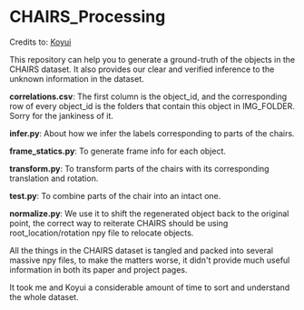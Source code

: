 # CHAIRS_Processing

Credits to: [Koyui](https://github.com/Koyui)

This repository can help you to generate a ground-truth of the objects in the CHAIRS dataset. It also provides our clear and verified inference to the unknown information in the dataset.

**correlations.csv**: The first column is the object_id, and the corresponding row of every object_id is the folders that contain this object in IMG_FOLDER. Sorry for the jankiness of it.

**infer.py**: About how we infer the labels corresponding to parts of the chairs.

**frame_statics.py**: To generate frame info for each object.

**transform.py**: To transform parts of the chairs with its corresponding translation and rotation.

**test.py**: To combine parts of the chair into an intact one.

**normalize.py**: We use it to shift the regenerated object back to the original point, the correct way to reiterate CHAIRS should be using root_location/rotation npy file to relocate objects.

All the things in the CHAIRS dataset is tangled and packed into several massive npy files, to make the matters worse, it didn't provide much useful information in both its paper and project pages.

It took me and Koyui a considerable amount of time to sort and understand the whole dataset.
